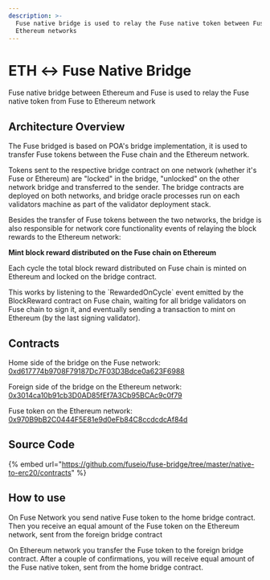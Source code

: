 ```yaml
---
description: >-
  Fuse native bridge is used to relay the Fuse native token between Fuse and
  Ethereum networks
---
```


# ETH ↔ Fuse Native Bridge

Fuse native bridge between Ethereum and Fuse is used to relay the Fuse native token from Fuse to Ethereum network

## Architecture Overview

The Fuse bridged is based on POA's bridge implementation, it is used to transfer Fuse tokens between the Fuse chain and the Ethereum network.

Tokens sent to the respective bridge contract on one network \(whether it's Fuse or Ethereum\) are "locked" in the bridge, "unlocked" on the other network bridge and transferred to the sender. The bridge contracts are deployed on both networks, and bridge oracle processes run on each validators machine as part of the validator deployment stack.

Besides the transfer of Fuse tokens between the two networks, the bridge is also responsible for network core functionality events of relaying the block rewards to the Ethereum network:

**Mint block reward distributed on the Fuse chain on Ethereum**

Each cycle the total block reward distributed on Fuse chain is minted on Ethereum and locked on the bridge contract.

This works by listening to the \`RewardedOnCycle\` event emitted by the BlockReward contract on Fuse chain, waiting for all bridge validators on Fuse chain to sign it, and eventually sending a transaction to mint on Ethereum \(by the last signing validator\).

## Contracts

Home side of the bridge on the Fuse network: [0xd617774b9708F79187Dc7F03D3Bdce0a623F6988](https://explorer.fuse.io/address/0xd617774b9708F79187Dc7F03D3Bdce0a623F6988/transactions)

Foreign side of the bridge on the Ethereum network: [0x3014ca10b91cb3D0AD85fEf7A3Cb95BCAc9c0f79](https://explorer.fuse.io/address/0x3014ca10b91cb3D0AD85fEf7A3Cb95BCAc9c0f79/transactions)

Fuse token on the Ethereum network: [0x970B9bB2C0444F5E81e9d0eFb84C8ccdcdcAf84d](https://etherscan.io/token/0x970b9bb2c0444f5e81e9d0efb84c8ccdcdcaf84d)

## Source Code

{% embed url="https://github.com/fuseio/fuse-bridge/tree/master/native-to-erc20/contracts" %}

## How to use

On Fuse Network you send native Fuse token to the home bridge contract. Then you receive an equal amount of the Fuse token on the Ethereum network, sent from the foreign bridge contract

On Ethereum network you transfer the Fuse token to the foreign bridge contract. After a couple of confirmations, you will receive equal amount of the Fuse native token, sent from the home bridge contract.

#### 

